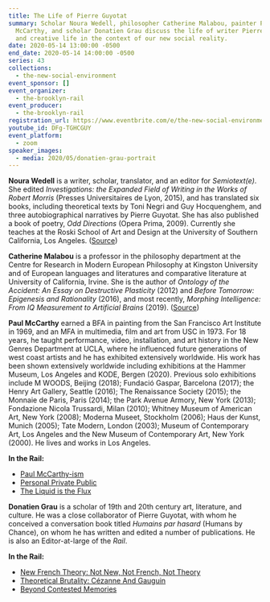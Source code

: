 ```yaml
---
title: The Life of Pierre Guyotat
summary: Scholar Noura Wedell, philosopher Catherine Malabou, painter Paul
  McCarthy, and scholar Donatien Grau discuss the life of writer Pierre Guyotat
  and creative life in the context of our new social reality.
date: 2020-05-14 13:00:00 -0500
end_date: 2020-05-14 14:00:00 -0500
series: 43
collections:
  - the-new-social-environment
event_sponsor: []
event_organizer:
  - the-brooklyn-rail
event_producer:
  - the-brooklyn-rail
registration_url: https://www.eventbrite.com/e/the-new-social-environment-43-the-life-of-pierre-guyotat-tickets-104673182306#
youtube_id: DFg-TGHCGUY
event_platform:
  - zoom
speaker_images:
  - media: 2020/05/donatien-grau-portrait
---
```

**Noura Wedell** is a writer, scholar, translator, and an editor for *Semiotext(e)*. She edited *Investigations: the Expanded Field of Writing in the Works of Robert Morris* (Presses Universitaires de Lyon, 2015), and has translated six books, including theoretical texts by Toni Negri and Guy Hocquenghem, and three autobiographical narratives by Pierre Guyotat. She has also published a book of poetry, *Odd Directions* (Opera Prima, 2009). Currently she teaches at the Roski School of Art and Design at the University of Southern California, Los Angeles. ([Source](https://lareviewofbooks.org/contributor/noura-wedell/))

**Catherine Malabou** is a professor in the philosophy department at the Centre for Research in Modern European Philosophy at Kingston University and of European languages and literatures and comparative literature at University of California, Irvine. She is the author of *Ontology of the Accident: An Essay on Destructive Plasticity* (2012) and *Before Tomorrow: Epigenesis and Rationality* (2016), and most recently, *Morphing Intelligence: From IQ Measurement to Artificial Brains* (2019). ([Source](https://criticalinquiry.uchicago.edu/critical_inquiry_presents_catherine_malabou_on_foucaults_last_seminars/))

**Paul McCarthy** earned a BFA in painting from the San Francisco Art Institute in 1969, and an MFA in multimedia, film and art from USC in 1973. For 18 years, he taught performance, video, installation, and art history in the New Genres Department at UCLA, where he influenced future generations of west coast artists and he has exhibited extensively worldwide. His work has been shown extensively worldwide including exhibitions at the Hammer Museum, Los Angeles and KODE, Bergen (2020). Previous solo exhibitions include M WOODS, Beijing (2018); Fundació Gaspar, Barcelona (2017); the Henry Art Gallery, Seattle (2016); The Renaissance Society (2015); the Monnaie de Paris, Paris (2014); the Park Avenue Armory, New York (2013); Fondazione Nicola Trussardi, Milan (2010); Whitney Museum of American Art, New York (2008); Moderna Museet, Stockholm (2006); Haus der Kunst, Munich (2005); Tate Modern, London (2003); Museum of Contemporary Art, Los Angeles and the New Museum of Contemporary Art, New York (2000). He lives and works in Los Angeles.

**In the Rail:**

* [Paul McCarthy-ism](https://brooklynrail.org/2001/05/art/paul-mccarthy-ism)
* [Personal Private Public](https://brooklynrail.org/2019/10/artseen/Personal-Private-Public)
* [The Liquid is the Flux](https://brooklynrail.org/2013/06/art/the-liquid-is-the-fluxpaul-mccarthy-with-jarrett-earnest)

**Donatien Grau**  is a scholar of 19th and 20th century art, literature, and culture. He was a close collaborator of Pierre Guyotat, with whom he conceived a conversation book titled *Humains par hasard*  (Humans by Chance), on whom he has written and edited a number of publications. He is also an Editor-at-large of the *Rail*.

**In the Rail:**

* [New French Theory: Not New, Not French, Not Theory](https://brooklynrail.org/2016/09/editorsmessage/not-new-not-french-not-theory)
* [Theoretical Brutality: Cézanne And Gauguin](https://brooklynrail.org/2014/02/criticspage/theoretical-brutality-czanne-and-gauguin)
* [Beyond Contested Memories](https://brooklynrail.org/2020/03/film/Beyond-Contested-Memories-Marc-Ball-Karim-Misk-and-Pierre-Singaravlous-Dcolonisations)